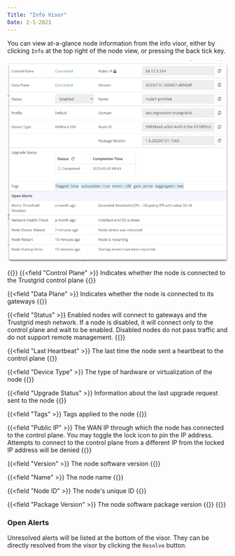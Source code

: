 ```yaml
---
Title: "Info Visor"
Date: 2-1-2023
---
```


You can view at-a-glance node information from the info visor, either by clicking `Info` at the top right of the node view, or pressing the back tick key.

![img](visor.png)

{{<fields>}}
{{<field "Control Plane" >}}
Indicates whether the node is connected to the Trustgrid control plane
{{</field >}}

{{<field "Data Plane" >}}
Indicates whether the node is connected to its gateways
{{</field >}}

{{<field "Status" >}}
Enabled nodes will connect to gateways and the Trustgrid mesh network. If a node is disabled, it will connect only to the control plane and wait to be enabled. Disabled nodes do not pass traffic and do not support remote management.
{{</field >}}

{{<field "Last Heartbeat" >}}
The last time the node sent a heartbeat to the control plane
{{</field >}}

{{<field "Device Type" >}}
The type of hardware or virtualization of the node
{{</field >}}

{{<field "Upgrade Status" >}}
Information about the last upgrade request sent to the node
{{</field >}}

{{<field "Tags" >}}
Tags applied to the node
{{</field >}}

{{<field "Public IP" >}}
The WAN IP through which the node has connected to the control plane. You may toggle the lock icon to pin the IP address. Attempts to connect to the control plane from a different IP from the locked IP address will be denied
{{</field >}}

{{<field "Version" >}}
The node software version
{{</field >}}

{{<field "Name" >}}
The node name
{{</field >}}

{{<field "Node ID" >}}
The node's unique ID
{{</field >}}

{{<field "Package Version" >}}
The node software package version
{{</field >}}
{{</fields>}}

### Open Alerts

Unresolved alerts will be listed at the bottom of the visor. They can be directly resolved from the visor by clicking the `Resolve` button.
